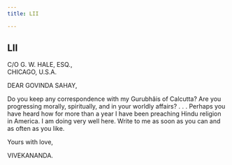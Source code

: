 ```yaml
---
title: LII

---
```





  

  


## LII

C/O G. W. HALE, ESQ.,  
CHICAGO, U.S.A.

DEAR GOVINDA SAHAY,

 

Do you keep any correspondence with my Gurubhâis of Calcutta? Are you
progressing morally, spiritually, and in your worldly affairs? . . .
Perhaps you have heard how for more than a year I have been preaching
Hindu religion in America. I am doing very well here. Write to me as
soon as you can and as often as you like. 

Yours with love,

VIVEKANANDA.


